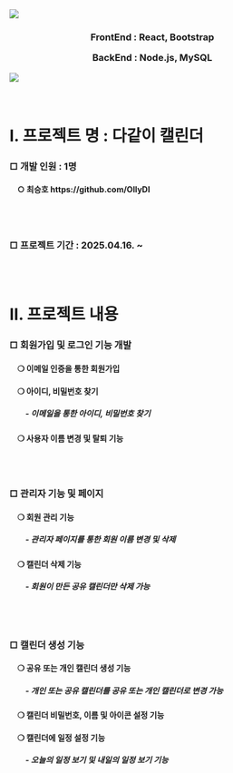 <div>
    <img src="https://capsule-render.vercel.app/api?type=waving&color=2e2e2e&height=200&section=header&text=다같이%20캘린더!&fontSize=50&fontColor=ffd148" />
</div>
<div align=center>
  <h3>
    <p>FrontEnd : React, Bootstrap</p>
    <p>BackEnd : Node.js, MySQL</p>
    <p></p>
  </h3>
</div>
<div>
  <img src="https://capsule-render.vercel.app/api?type=waving&color=2e2e2e&height=200&section=footer&text=&fontSize=50&fontColor=ffd148" />
</div>
<br>
<br>
<div>
    <h1>Ⅰ. 프로젝트 명 : 다같이 캘린더</h1>
    <h3>□ 개발 인원 : 1명</h3>
    <h4> ○ 최승호 https://github.com/OllyDI</h4>
    <br></br>
    <h3>□ 프로젝트 기간 : 2025.04.16. ~ </h3>
    <br></br>
    <h1>Ⅱ. 프로젝트 내용</h1>
    <h3>□ 회원가입 및 로그인 기능 개발</h3>
    <h4> ❍ 이메일 인증을 통한 회원가입</h4>
    <h4> ❍ 아이디, 비밀번호 찾기</h4>
    <h5>  - 이메일을 통한 아이디, 비밀번호 찾기</h5>
    <h4> ❍ 사용자 이름 변경 및 탈퇴 기능</h4>
    <br></br>
    <h3>□ 관리자 기능 및 페이지</h3>
    <h4> ❍ 회원 관리 기능</h4>
    <h5>  - 관리자 페이지를 통한 회원 이름 변경 및 삭제</h5>
    <h4> ❍ 캘린더 삭제 기능</h4>
    <h5>  - 회원이 만든 공유 캘린더만 삭제 가능</h5>
    <br></br>
    <h3>□ 캘린더 생성 기능</h3>
    <h4> ❍ 공유 또는 개인 캘린더 생성 기능</h4>
    <h5>  - 개인 또는 공유 캘린더를 공유 또는 개인 캘린더로 변경 가능</h5>
    <h4> ❍ 캘린더 비밀번호, 이름 및 아이콘 설정 기능</h4>
    <h4> ❍ 캘린더에 일정 설정 기능</h4>
    <h5>  - 오늘의 일정 보기 및 내일의 일정 보기 기능</h5> 
</div>
